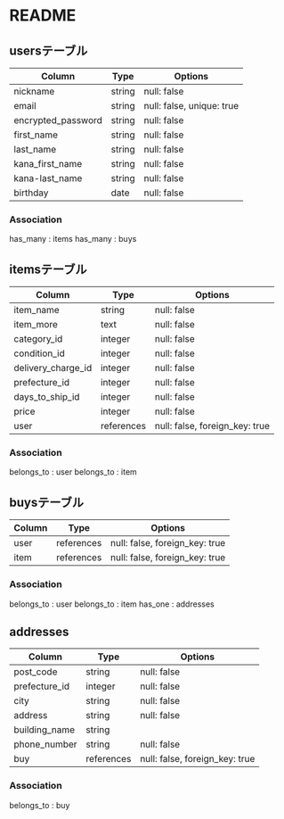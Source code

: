 # README

## usersテーブル

| Column             | Type   | Options                   |
|--------------------|--------|---------------------------|
| nickname           | string | null: false               |
| email              | string | null: false, unique: true |
| encrypted_password | string | null: false               |
| first_name         | string | null: false               |
| last_name          | string | null: false               |
| kana_first_name    | string | null: false               |
| kana-last_name     | string | null: false               |
| birthday           | date   | null: false               |


### Association
has_many : items
has_many : buys




## itemsテーブル

| Column             |Type        |Options                         |
|--------------------|------------|--------------------------------|
| item_name          | string     | null: false                    |
| item_more          | text       | null: false                    |
| category_id        | integer    | null: false                    |
| condition_id       | integer    | null: false                    |
| delivery_charge_id | integer    | null: false                    |
| prefecture_id      | integer    | null: false                    |
| days_to_ship_id    | integer    | null: false                    |
| price              | integer    | null: false                    |
| user               | references | null: false, foreign_key: true |

### Association
belongs_to : user
belongs_to : item



## buysテーブル

| Column |Type        | Options                        |
|--------|------------|--------------------------------|
| user   | references | null: false, foreign_key: true |
| item   | references | null: false, foreign_key: true |


### Association
belongs_to : user
belongs_to : item
has_one    : addresses



## addresses

| Column        | Type      | Options                        |
|---------------|-----------|--------------------------------|
| post_code     | string    | null: false                    |
| prefecture_id | integer   | null: false                    |
| city          | string    | null: false                    |
| address       | string    | null: false                    |
| building_name | string    |                                |
| phone_number  | string    | null: false                    |
| buy           | references| null: false, foreign_key: true | 

### Association
belongs_to : buy